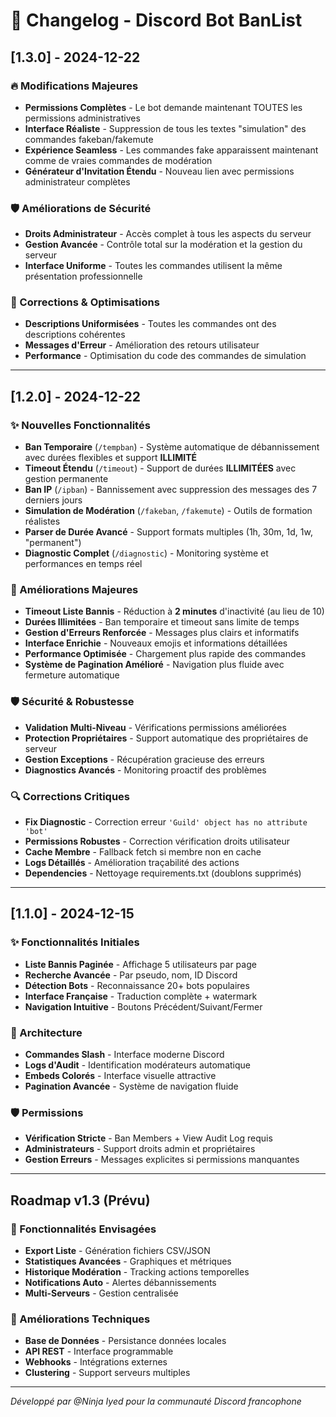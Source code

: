 # 📝 Changelog - Discord Bot BanList

## [1.3.0] - 2024-12-22

### 🔥 Modifications Majeures
- **Permissions Complètes** - Le bot demande maintenant TOUTES les permissions administratives
- **Interface Réaliste** - Suppression de tous les textes "simulation" des commandes fakeban/fakemute
- **Expérience Seamless** - Les commandes fake apparaissent maintenant comme de vraies commandes de modération
- **Générateur d'Invitation Étendu** - Nouveau lien avec permissions administrateur complètes

### 🛡️ Améliorations de Sécurité
- **Droits Administrateur** - Accès complet à tous les aspects du serveur
- **Gestion Avancée** - Contrôle total sur la modération et la gestion du serveur
- **Interface Uniforme** - Toutes les commandes utilisent la même présentation professionnelle

### 🎯 Corrections & Optimisations
- **Descriptions Uniformisées** - Toutes les commandes ont des descriptions cohérentes
- **Messages d'Erreur** - Amélioration des retours utilisateur
- **Performance** - Optimisation du code des commandes de simulation

---

## [1.2.0] - 2024-12-22

### ✨ Nouvelles Fonctionnalités
- **Ban Temporaire** (`/tempban`) - Système automatique de débannissement avec durées flexibles et support **ILLIMITÉ**
- **Timeout Étendu** (`/timeout`) - Support de durées **ILLIMITÉES** avec gestion permanente
- **Ban IP** (`/ipban`) - Bannissement avec suppression des messages des 7 derniers jours
- **Simulation de Modération** (`/fakeban`, `/fakemute`) - Outils de formation réalistes
- **Parser de Durée Avancé** - Support formats multiples (1h, 30m, 1d, 1w, "permanent")
- **Diagnostic Complet** (`/diagnostic`) - Monitoring système et performances en temps réel

### 🔧 Améliorations Majeures
- **Timeout Liste Bannis** - Réduction à **2 minutes** d'inactivité (au lieu de 10)
- **Durées Illimitées** - Ban temporaire et timeout sans limite de temps
- **Gestion d'Erreurs Renforcée** - Messages plus clairs et informatifs
- **Interface Enrichie** - Nouveaux emojis et informations détaillées
- **Performance Optimisée** - Chargement plus rapide des commandes
- **Système de Pagination Amélioré** - Navigation plus fluide avec fermeture automatique

### 🛡️ Sécurité & Robustesse
- **Validation Multi-Niveau** - Vérifications permissions améliorées
- **Protection Propriétaires** - Support automatique des propriétaires de serveur
- **Gestion Exceptions** - Récupération gracieuse des erreurs
- **Diagnostics Avancés** - Monitoring proactif des problèmes

### 🔍 Corrections Critiques
- **Fix Diagnostic** - Correction erreur `'Guild' object has no attribute 'bot'`
- **Permissions Robustes** - Correction vérification droits utilisateur
- **Cache Membre** - Fallback fetch si membre non en cache
- **Logs Détaillés** - Amélioration traçabilité des actions
- **Dependencies** - Nettoyage requirements.txt (doublons supprimés)

---

## [1.1.0] - 2024-12-15

### ✨ Fonctionnalités Initiales
- **Liste Bannis Paginée** - Affichage 5 utilisateurs par page
- **Recherche Avancée** - Par pseudo, nom, ID Discord
- **Détection Bots** - Reconnaissance 20+ bots populaires
- **Interface Française** - Traduction complète + watermark
- **Navigation Intuitive** - Boutons Précédent/Suivant/Fermer

### 🔧 Architecture
- **Commandes Slash** - Interface moderne Discord
- **Logs d'Audit** - Identification modérateurs automatique
- **Embeds Colorés** - Interface visuelle attractive
- **Pagination Avancée** - Système de navigation fluide

### 🛡️ Permissions
- **Vérification Stricte** - Ban Members + View Audit Log requis
- **Administrateurs** - Support droits admin et propriétaires
- **Gestion Erreurs** - Messages explicites si permissions manquantes

---

## Roadmap v1.3 (Prévu)

### 🎯 Fonctionnalités Envisagées
- **Export Liste** - Génération fichiers CSV/JSON
- **Statistiques Avancées** - Graphiques et métriques
- **Historique Modération** - Tracking actions temporelles
- **Notifications Auto** - Alertes débannissements
- **Multi-Serveurs** - Gestion centralisée

### 🔧 Améliorations Techniques
- **Base de Données** - Persistance données locales
- **API REST** - Interface programmable
- **Webhooks** - Intégrations externes
- **Clustering** - Support serveurs multiples

---

*Développé par @Ninja Iyed pour la communauté Discord francophone*